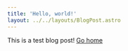 ```yaml
---
title: 'Hello, world!'
layout: ../../layouts/BlogPost.astro
---
```


This is a test blog post!
<a href="/" class="p-4 underline hover:text-purple-500 transition-colors ease-in-out duration-200">
    Go home
</a>
